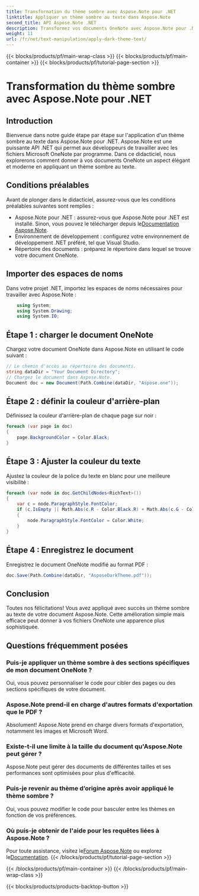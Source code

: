 ```yaml
---
title: Transformation du thème sombre avec Aspose.Note pour .NET
linktitle: Appliquer un thème sombre au texte dans Aspose.Note
second_title: API Aspose.Note .NET
description: Transformez vos documents OneNote avec Aspose.Note pour .NET ! Appliquez un thème sombre et élégant sans effort. Téléchargez maintenant et améliorez votre expérience de prise de notes.
weight: 11
url: /fr/net/text-manipulation/apply-dark-theme-text/
---
```


{{< blocks/products/pf/main-wrap-class >}}
{{< blocks/products/pf/main-container >}}
{{< blocks/products/pf/tutorial-page-section >}}

# Transformation du thème sombre avec Aspose.Note pour .NET

## Introduction
Bienvenue dans notre guide étape par étape sur l'application d'un thème sombre au texte dans Aspose.Note pour .NET. Aspose.Note est une puissante API .NET qui permet aux développeurs de travailler avec les fichiers Microsoft OneNote par programme. Dans ce didacticiel, nous explorerons comment donner à vos documents OneNote un aspect élégant et moderne en appliquant un thème sombre au texte.
## Conditions préalables
Avant de plonger dans le didacticiel, assurez-vous que les conditions préalables suivantes sont remplies :
-  Aspose.Note pour .NET : assurez-vous que Aspose.Note pour .NET est installé. Sinon, vous pouvez le télécharger depuis le[Documentation Aspose.Note](https://reference.aspose.com/note/net/).
- Environnement de développement : configurez votre environnement de développement .NET préféré, tel que Visual Studio.
- Répertoire des documents : préparez le répertoire dans lequel se trouve votre document OneNote.
## Importer des espaces de noms
Dans votre projet .NET, importez les espaces de noms nécessaires pour travailler avec Aspose.Note :
```csharp
    using System;
    using System.Drawing;
    using System.IO;
```
## Étape 1 : charger le document OneNote
Chargez votre document OneNote dans Aspose.Note en utilisant le code suivant :
```csharp
// Le chemin d'accès au répertoire des documents.
string dataDir = "Your Document Directory";
// Chargez le document dans Aspose.Note.
Document doc = new Document(Path.Combine(dataDir, "Aspose.one"));
```
## Étape 2 : définir la couleur d'arrière-plan
Définissez la couleur d'arrière-plan de chaque page sur noir :
```csharp
foreach (var page in doc)
{
    page.BackgroundColor = Color.Black;
}
```
## Étape 3 : Ajuster la couleur du texte
Ajustez la couleur de la police du texte en blanc pour une meilleure visibilité :
```csharp
foreach (var node in doc.GetChildNodes<RichText>())
{
    var c = node.ParagraphStyle.FontColor;
    if (c.IsEmpty || Math.Abs(c.R - Color.Black.R) + Math.Abs(c.G - Color.Black.G) + Math.Abs(c.B - Color.Black.B) <= 30)
    {
        node.ParagraphStyle.FontColor = Color.White;
    }
}
```
## Étape 4 : Enregistrez le document
Enregistrez le document OneNote modifié au format PDF :
```csharp
doc.Save(Path.Combine(dataDir, "AsposeDarkTheme.pdf"));
```
## Conclusion
Toutes nos félicitations! Vous avez appliqué avec succès un thème sombre au texte de votre document Aspose.Note. Cette amélioration simple mais efficace peut donner à vos fichiers OneNote une apparence plus sophistiquée.
## Questions fréquemment posées
### Puis-je appliquer un thème sombre à des sections spécifiques de mon document OneNote ?
Oui, vous pouvez personnaliser le code pour cibler des pages ou des sections spécifiques de votre document.
### Aspose.Note prend-il en charge d'autres formats d'exportation que le PDF ?
Absolument! Aspose.Note prend en charge divers formats d'exportation, notamment les images et Microsoft Word.
### Existe-t-il une limite à la taille du document qu'Aspose.Note peut gérer ?
Aspose.Note peut gérer des documents de différentes tailles et ses performances sont optimisées pour plus d'efficacité.
### Puis-je revenir au thème d’origine après avoir appliqué le thème sombre ?
Oui, vous pouvez modifier le code pour basculer entre les thèmes en fonction de vos préférences.
### Où puis-je obtenir de l'aide pour les requêtes liées à Aspose.Note ?
 Pour toute assistance, visitez le[Forum Aspose.Note](https://forum.aspose.com/c/note/28) ou explorez le[Documentation](https://reference.aspose.com/note/net/).
{{< /blocks/products/pf/tutorial-page-section >}}

{{< /blocks/products/pf/main-container >}}
{{< /blocks/products/pf/main-wrap-class >}}

{{< blocks/products/products-backtop-button >}}
